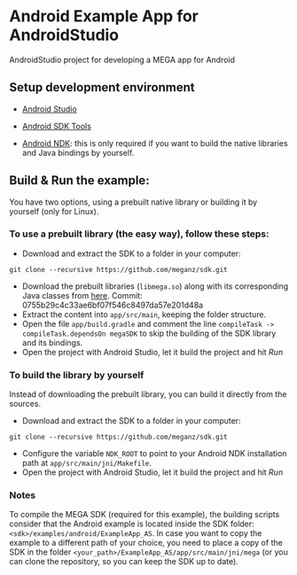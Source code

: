# Android Example App for AndroidStudio

AndroidStudio project for developing a MEGA app for Android

## Setup development environment

* [Android Studio](http://developer.android.com/intl/es/sdk/index.html)

* [Android SDK Tools](http://developer.android.com/intl/es/sdk/index.html#Other)

* [Android NDK](http://developer.android.com/intl/es/ndk/downloads/index.html): this is only required if you want to build the native libraries and Java bindings by yourself.

## Build & Run the example:

You have two options, using a prebuilt native library or building it by yourself (only for Linux).

### To use a prebuilt library (the easy way), follow these steps:

* Download and extract the SDK to a folder in your computer: 
```
git clone --recursive https://github.com/meganz/sdk.git
```
* Download the prebuilt libraries (`libmega.so`) along with its corresponding Java classes from [here](https://mega.nz/#!lwVGUACR!3fBAdhhfeabHK4HouiMXytM8YW_AU_JVSjdDEdLuqIY). Commit: 0755b29c4c33ae6bf07f546c8497da57e201d48a
* Extract the content into `app/src/main`, keeping the folder structure.
* Open the file `app/build.gradle` and comment the line `compileTask -> compileTask.dependsOn megaSDK` to skip the building of the SDK library and its bindings.
* Open the project with Android Studio, let it build the project and hit _*Run*_

### To build the library by yourself

Instead of downloading the prebuilt library, you can build it directly from the sources.

* Download and extract the SDK to a folder in your computer: 
```
git clone --recursive https://github.com/meganz/sdk.git
```
* Configure the variable `NDK_ROOT` to point to your Android NDK installation path at `app/src/main/jni/Makefile`.
* Open the project with Android Studio, let it build the project and hit _*Run*_

### Notes

To compile the MEGA SDK (required for this example), the building scripts consider that the Android example is located inside the SDK folder: `<sdk>/examples/android/ExampleApp_AS`. In case you want to copy the example to a different path of your choice, you need to place a copy of the SDK in the folder `<your_path>/ExampleApp_AS/app/src/main/jni/mega` (or you can clone the repository, so you can keep the SDK up to date).
